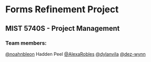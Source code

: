 # Forms Refinement Project
## MIST 5740S - Project Management

### Team members:
[@noahnbleon](https://github.com/noahnbleon)
Hadden Peel
[@AlexaRobles](https://github.com/alexarobles)
[@dylanvila](https://github.com/dylanvila)
[@dez-wynn](https://github.com/dez-wynn)
